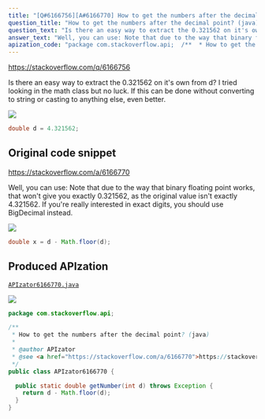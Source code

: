 ```yaml
---
title: "[Q#6166756][A#6166770] How to get the numbers after the decimal point? (java)"
question_title: "How to get the numbers after the decimal point? (java)"
question_text: "Is there an easy way to extract the 0.321562 on it's own from d? I tried looking in the math class but no luck. If this can be done without converting to string or casting to anything else, even better."
answer_text: "Well, you can use: Note that due to the way that binary floating point works, that won't give you exactly 0.321562, as the original value isn't exactly 4.321562. If you're really interested in exact digits, you should use BigDecimal instead."
apization_code: "package com.stackoverflow.api;  /**  * How to get the numbers after the decimal point? (java)  *  * @author APIzator  * @see <a href=\"https://stackoverflow.com/a/6166770\">https://stackoverflow.com/a/6166770</a>  */ public class APIzator6166770 {    public static double getNumber(int d) throws Exception {     return d - Math.floor(d);   } }"
---
```


https://stackoverflow.com/q/6166756

Is there an easy way to extract the 0.321562 on it&#x27;s own from d? I tried looking in the math class but no luck. If this can be done without converting to string or casting to anything else, even better.


<div class="code-logo"><img src="/stackoverflow.png" /></div>

```java
double d = 4.321562;
```


## Original code snippet

https://stackoverflow.com/a/6166770

Well, you can use:
Note that due to the way that binary floating point works, that won&#x27;t give you exactly 0.321562, as the original value isn&#x27;t exactly 4.321562. If you&#x27;re really interested in exact digits, you should use BigDecimal instead.

<div class="code-logo"><img src="/stackoverflow.png" /></div>

```java
double x = d - Math.floor(d);
```

## Produced APIzation

[`APIzator6166770.java`](https://github.com/blind-papers/apization-temp-data/raw/main/search/APIzator6166770.java)

<div class="code-logo"><img src="/apizator.png" /></div>

```java
package com.stackoverflow.api;

/**
 * How to get the numbers after the decimal point? (java)
 *
 * @author APIzator
 * @see <a href="https://stackoverflow.com/a/6166770">https://stackoverflow.com/a/6166770</a>
 */
public class APIzator6166770 {

  public static double getNumber(int d) throws Exception {
    return d - Math.floor(d);
  }
}

```